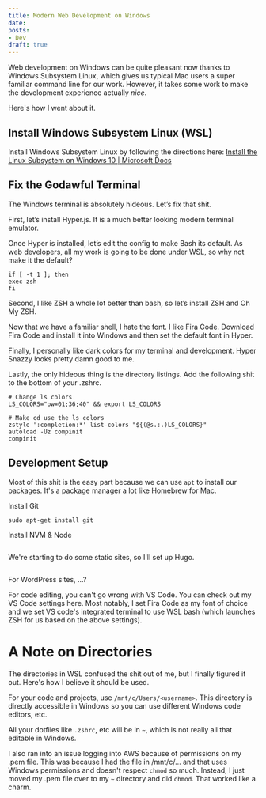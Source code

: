 ```yaml
---
title: Modern Web Development on Windows
date:
posts:
- Dev
draft: true
---
```


Web development on Windows can be quite pleasant now thanks to Windows Subsystem Linux, which gives us typical Mac users a super familiar command line for our work. However, it takes some work to make the development experience actually *nice*.

Here's how I went about it.

## Install Windows Subsystem Linux (WSL)

Install Windows Subsystem Linux by following the directions here: [Install the Linux Subsystem on Windows 10 | Microsoft Docs](https://msdn.microsoft.com/en-au/commandline/wsl/install_guide)

## Fix the Godawful Terminal

The Windows terminal is absolutely hideous. Let’s fix that shit.

First, let’s install Hyper.js. It is a much better looking modern terminal emulator.

Once Hyper is installed, let’s edit the config to make Bash its default. As web developers, all my work is going to be done under WSL, so why not make it the default?

```
if [ -t 1 ]; then
exec zsh
fi
```

Second, I like ZSH a whole lot better than bash, so let’s install ZSH and Oh My ZSH.

Now that we have a familiar shell, I hate the font. I like Fira Code. Download Fira Code and install it into Windows and then set the default font in Hyper.

Finally, I personally like dark colors for my terminal and development. Hyper Snazzy looks pretty damn good to me.

Lastly, the only hideous thing is the directory listings. Add the following shit to the bottom of your .zshrc.

```
# Change ls colors
LS_COLORS="ow=01;36;40" && export LS_COLORS

# Make cd use the ls colors
zstyle ':completion:*' list-colors "${(@s.:.)LS_COLORS}"
autoload -Uz compinit
compinit
```

## Development Setup

Most of this shit is the easy part because we can use `apt` to install our packages. It's a package manager a lot like Homebrew for Mac.

Install Git
```
sudo apt-get install git
```

Install NVM & Node
```

```

We're starting to do some static sites, so I'll set up Hugo.
```

```

For WordPress sites, ...?

For code editing, you can't go wrong with VS Code. You can check out my VS Code settings here. Most notably, I set Fira Code as my font of choice and we set VS code's integrated terminal to use WSL bash (which launches ZSH for us based on the above settings).

# A Note on Directories
The directories in WSL confused the shit out of me, but I finally figured it out. Here's how I believe it should be used.

For your code and projects, use `/mnt/c/Users/<username>`. This directory is directly accessible in Windows so you can use different Windows code editors, etc.

All your dotfiles like `.zshrc`, etc will be in `~`, which is not really all that editable in Windows.

I also ran into an issue logging into AWS because of permissions on my .pem file. This was because I had the file in /mnt/c/... and that uses Windows permissions and doesn't respect `chmod` so much. Instead, I just moved my .pem file over to my `~` directory and did `chmod`. That worked like a charm.

